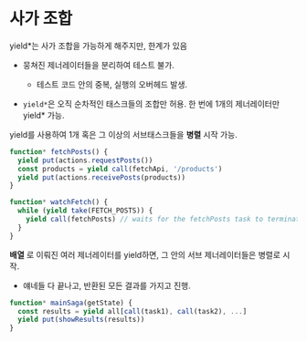 # 사가 조합

yield*는 사가 조합을 가능하게 해주지만, 한계가 있음

- 뭉쳐진 제너레이터들을 분리하여 테스트 불가.
  - 테스트 코드 안의 중복, 실행의 오버헤드 발생.

- `yield*`은 오직 순차적인 태스크들의 조합만 허용. 한 번에 1개의 제너레이터만 yield* 가능.

yield를 사용하여 1개 혹은 그 이상의 서브태스크들을 __병렬__ 시작 가능.

```js
function* fetchPosts() {
  yield put(actions.requestPosts())
  const products = yield call(fetchApi, '/products')
  yield put(actions.receivePosts(products))
}

function* watchFetch() {
  while (yield take(FETCH_POSTS)) {
    yield call(fetchPosts) // waits for the fetchPosts task to terminate
  }
}
```

__배열__ 로 이뤄진 여러 제너레이터를 yield하면,
그 안의 서브 제너레이터들은 병렬로 시작.
- 얘네들 다 끝나고, 반환된 모든 결과를 가지고 진행.

```js
function* mainSaga(getState) {
  const results = yield all[call(task1), call(task2), ...]
  yield put(showResults(results))
}
```

